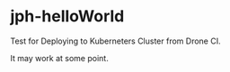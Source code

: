 # jph-helloWorld
Test for Deploying to Kuberneters Cluster from Drone CI.

It may work at some point.
